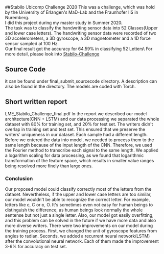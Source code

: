 ##Stabilo Ubicomp Challenge 2020
This was a challenge, which was hold by the University of Erlangen's MaD-Lab and the Fraunhofer IIS in Nuremberg.\
I did this project during my master study in Summer 2020. \
The task was to classify the handwriting sensor data into 52 Classes(Upper and lower case letters). The handwriting sensor data were recorded of two 3D accelerometers, a 3D gyroscope, a 3D magnetometer and
a 1D force sensor sampled at 100 Hz. \
Our final result got the accuracy for 64.59% in classifying 52 Letters\ 
For more detail, please look into [Stabilo-Challenge](https://stabilodigital.com/competition-details/https://stabilodigital.com/competition-details/)

## Source Code
it can be found under final_submit_sourcecode directory. 
A description can also be found in the directory.
The models are coded with Torch. 

## Short written report 
LME_Stabilo_Challenge_final.pdf
In the report we described our model architecture(CNN + LSTM) and our data processing 
we separated the whole dataset with 80% for training set, and 20% for test set. The writers didn't overlap in training set and test set. This ensured that we preserve the writers' uniqueness in our dataset. 
Each sample had a different length. Before we entered the data into model, we needed to process them to the same length because of the input length of the CNN. Therefore, we used the Fourier method to transcribe each signal to the same length. 
We applied a logarithm scaling for data processing, as we found that logarithmic transformation of the feature space, which results in smaller value ranges being resolved more finely than large ones. 

### Conclusion 
Our proposed model could classify correctly most of the letters from the dataset. Nevertheless, if the upper and lower case letters are too similar, our model wouldn't be able to recognize the correct letter. For example, letters like c, C or o, O. It's sometimes even not easy for human beings to distinguish the difference, as human beings look normally the whole sentense but not just a single letter. 
Also, our model got easily overfitting, and this problem can be solved in the future if we have more data and also more diverse writers. 
There were two improvements on our model during the training process. First, we changed the unit of gyroscope features from angles to radian. Seconds, we added a recurrent neural network(LSTM) after the convolutional neural network. Each of them made the improvement 3-6% for accuracy on test set. 


